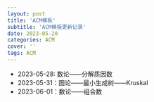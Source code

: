 ```yaml
---
layout: post
title: 'ACM模板'
subtitle: 'ACM模板更新记录'
date: 2023-05-20
categories: ACM
cover: ''
tags: ACM
---
```


- 2023-05-28: 数论——分解质因数    
- 2023-05-31：图论——最小生成树——Kruskal
- 2023-06-01：数论——组合数

